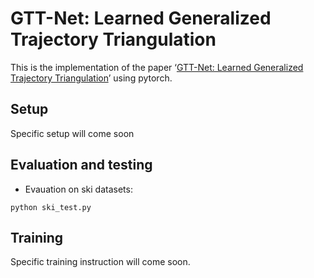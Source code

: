 # GTT-Net: Learned Generalized Trajectory Triangulation

This is the implementation of the paper ‘[GTT-Net: Learned Generalized Trajectory Triangulation](https://openaccess.thecvf.com/content/ICCV2021/papers/Xu_GTT-Net_Learned_Generalized_Trajectory_Triangulation_ICCV_2021_paper.pdf)’ using pytorch.

## Setup

Specific setup will come soon

## Evaluation and testing
- Evauation on ski datasets:
```
python ski_test.py
```
## Training

Specific training instruction will come soon.



